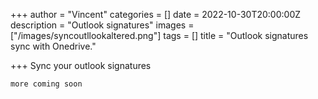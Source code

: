 +++
author = "Vincent"
categories = []
date = 2022-10-30T20:00:00Z
description = "Outlook signatures"
images = ["/images/syncoutllookaltered.png"]
tags = []
title = "Outlook signatures sync with Onedrive."

+++
Sync your outlook signatures

    more coming soon